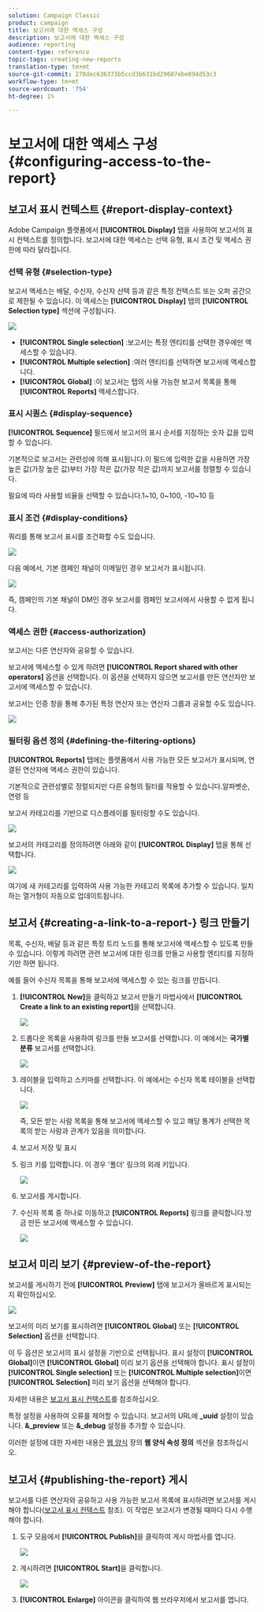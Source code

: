 ```yaml
---
solution: Campaign Classic
product: campaign
title: 보고서에 대한 액세스 구성
description: 보고서에 대한 액세스 구성
audience: reporting
content-type: reference
topic-tags: creating-new-reports
translation-type: tm+mt
source-git-commit: 278dec636373b5ccd3b631bd29607ebe894d53c3
workflow-type: tm+mt
source-wordcount: '754'
ht-degree: 1%

---
```



# 보고서에 대한 액세스 구성{#configuring-access-to-the-report}

## 보고서 표시 컨텍스트 {#report-display-context}

Adobe Campaign 플랫폼에서 **[!UICONTROL Display]** 탭을 사용하여 보고서의 표시 컨텍스트를 정의합니다. 보고서에 대한 액세스는 선택 유형, 표시 조건 및 액세스 권한에 따라 달라집니다.

### 선택 유형 {#selection-type}

보고서 액세스는 배달, 수신자, 수신자 선택 등과 같은 특정 컨텍스트 또는 오퍼 공간으로 제한될 수 있습니다. 이 액세스는 **[!UICONTROL Display]** 탭의 **[!UICONTROL Selection type]** 섹션에 구성됩니다.

![](assets/s_ncs_advuser_report_visibility_4.png)

* **[!UICONTROL Single selection]** :보고서는 특정 엔티티를 선택한 경우에만 액세스할 수 있습니다.
* **[!UICONTROL Multiple selection]** :여러 엔티티를 선택하면 보고서에 액세스합니다.
* **[!UICONTROL Global]** :이 보고서는 탭의 사용 가능한 보고서 목록을 통해  **[!UICONTROL Reports]** 액세스합니다.

### 표시 시퀀스 {#display-sequence}

**[!UICONTROL Sequence]** 필드에서 보고서의 표시 순서를 지정하는 숫자 값을 입력할 수 있습니다.

기본적으로 보고서는 관련성에 의해 표시됩니다.이 필드에 입력한 값을 사용하면 가장 높은 값(가장 높은 값)부터 가장 작은 값(가장 작은 값)까지 보고서를 정렬할 수 있습니다.

필요에 따라 사용할 비율을 선택할 수 있습니다.1~10, 0~100, -10~10 등

### 표시 조건 {#display-conditions}

쿼리를 통해 보고서 표시를 조건화할 수도 있습니다.

![](assets/s_ncs_advuser_report_visibility_5.png)

다음 예에서, 기본 캠페인 채널이 이메일인 경우 보고서가 표시됩니다.

![](assets/s_ncs_advuser_report_visibility_6.png)

즉, 캠페인의 기본 채널이 DM인 경우 보고서를 캠페인 보고서에서 사용할 수 없게 됩니다.

### 액세스 권한 {#access-authorization}

보고서는 다른 연산자와 공유할 수 있습니다.

보고서에 액세스할 수 있게 하려면 **[!UICONTROL Report shared with other operators]** 옵션을 선택합니다. 이 옵션을 선택하지 않으면 보고서를 만든 연산자만 보고서에 액세스할 수 있습니다.

보고서는 인증 창을 통해 추가된 특정 연산자 또는 연산자 그룹과 공유할 수도 있습니다.

![](assets/s_ncs_advuser_report_visibility_8.png)

### 필터링 옵션 정의 {#defining-the-filtering-options}

**[!UICONTROL Reports]** 탭에는 플랫폼에서 사용 가능한 모든 보고서가 표시되며, 연결된 연산자에 액세스 권한이 있습니다.

기본적으로 관련성별로 정렬되지만 다른 유형의 필터를 적용할 수 있습니다.알파벳순, 연령 등

보고서 카테고리를 기반으로 디스플레이를 필터링할 수도 있습니다.

![](assets/report_ovv_select_type.png)

보고서의 카테고리를 정의하려면 아래와 같이 **[!UICONTROL Display]** 탭을 통해 선택합니다.

![](assets/report_select_category.png)

여기에 새 카테고리를 입력하여 사용 가능한 카테고리 목록에 추가할 수 있습니다. 일치하는 열거형이 자동으로 업데이트됩니다.

## 보고서 {#creating-a-link-to-a-report-} 링크 만들기

목록, 수신자, 배달 등과 같은 특정 트리 노드를 통해 보고서에 액세스할 수 있도록 만들 수 있습니다. 이렇게 하려면 관련 보고서에 대한 링크를 만들고 사용할 엔티티를 지정하기만 하면 됩니다.

예를 들어 수신자 목록을 통해 보고서에 액세스할 수 있는 링크를 만듭니다.

1. **[!UICONTROL New]**&#x200B;을 클릭하고 보고서 만들기 마법사에서 **[!UICONTROL Create a link to an existing report]**&#x200B;을 선택합니다.

   ![](assets/s_ncs_advuser_report_wizard_link_01.png)

1. 드롭다운 목록을 사용하여 링크를 만들 보고서를 선택합니다. 이 예에서는 **국가별 분류** 보고서를 선택합니다.

   ![](assets/s_ncs_advuser_report_wizard_link_02.png)

1. 레이블을 입력하고 스키마를 선택합니다. 이 예에서는 수신자 목록 테이블을 선택합니다.

   ![](assets/s_ncs_advuser_report_wizard_link_03.png)

   즉, 모든 받는 사람 목록을 통해 보고서에 액세스할 수 있고 해당 통계가 선택한 목록의 받는 사람과 관계가 있음을 의미합니다.

1. 보고서 저장 및 표시
1. 링크 키를 입력합니다. 이 경우 &#39;폴더&#39; 링크의 외래 키입니다.

   ![](assets/s_ncs_advuser_report_wizard_link_04.png)

1. 보고서를 게시합니다.
1. 수신자 목록 중 하나로 이동하고 **[!UICONTROL Reports]** 링크를 클릭합니다.방금 만든 보고서에 액세스할 수 있습니다.

   ![](assets/s_ncs_advuser_report_wizard_link_05.png)

## 보고서 미리 보기 {#preview-of-the-report}

보고서를 게시하기 전에 **[!UICONTROL Preview]** 탭에 보고서가 올바르게 표시되는지 확인하십시오.

![](assets/s_ncs_advuser_report_preview_01.png)

보고서의 미리 보기를 표시하려면 **[!UICONTROL Global]** 또는 **[!UICONTROL Selection]** 옵션을 선택합니다.

이 두 옵션은 보고서의 표시 설정을 기반으로 선택됩니다. 표시 설정이 **[!UICONTROL Global]**&#x200B;이면 **[!UICONTROL Global]** 미리 보기 옵션을 선택해야 합니다. 표시 설정이 **[!UICONTROL Single selection]** 또는 **[!UICONTROL Multiple selection]**&#x200B;이면 **[!UICONTROL Selection]** 미리 보기 옵션을 선택해야 합니다.

자세한 내용은 [보고서 표시 컨텍스트](#report-display-context)를 참조하십시오.

특정 설정을 사용하여 오류를 제어할 수 있습니다. 보고서의 URL에 **_uuid** 설정이 있습니다. **&amp;_preview** 또는 **&amp;_debug** 설정을 추가할 수 있습니다.

이러한 설정에 대한 자세한 내용은 [웹 양식](../../web/using/about-web-forms.md) 장의 **웹 양식 속성 정의** 섹션을 참조하십시오.

## 보고서 {#publishing-the-report} 게시

보고서를 다른 연산자와 공유하고 사용 가능한 보고서 목록에 표시하려면 보고서를 게시해야 합니다([보고서 표시 컨텍스트](#report-display-context) 참조). 이 작업은 보고서가 변경될 때마다 다시 수행해야 합니다.

1. 도구 모음에서 **[!UICONTROL Publish]**&#x200B;을 클릭하여 게시 마법사를 엽니다.

   ![](assets/s_ncs_advuser_report_publish_01.png)

1. 게시하려면 **[!UICONTROL Start]**&#x200B;을 클릭합니다.

   ![](assets/s_ncs_advuser_report_publish_02.png)

1. **[!UICONTROL Enlarge]** 아이콘을 클릭하여 웹 브라우저에서 보고서를 엽니다.

